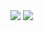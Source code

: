 <img src="https://capsule-render.vercel.app/api?type=waving&color=auto&height=300&section=header&text=heymin2&fontSize=90" />

<img src="https://img.shields.io/badge/문자-색코드?style=for-the-badge&logo=JavaScript&logoColor=#F7DF1E">
